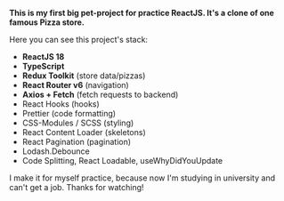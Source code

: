 **This is my first big pet-project for practice ReactJS. It's a clone of one famous Pizza store.**

Here you can see this project's stack:
- **ReactJS 18**
- **TypeScript**
- **Redux Toolkit** (store data/pizzas)
- **React Router v6** (navigation)
- **Axios + Fetch** (fetch requests to backend)
- React Hooks (hooks)
- Prettier (code formatting)
- CSS-Modules / SCSS (styling)
- React Content Loader (skeletons)
- React Pagination (pagination)
- Lodash.Debounce
- Code Splitting, React Loadable, useWhyDidYouUpdate

I make it for myself practice, because now I'm studying in university and can't get a job. Thanks for watching!
